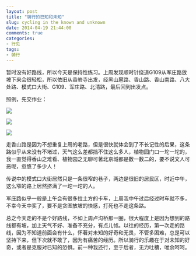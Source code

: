 ```yaml
---
layout: post
title: "骑行的已知和未知"
slug: cycling in the known and unknown
date: 2014-04-19 21:44:00
comments: true
categories:
- 行见
tags:
- 骑行
---
```


暂时没有好路线，所以今天是保持性练习。上周发现顺时针绕道G109从军庄路放坡下来会很轻松，所以依旧从香岩寺出发，经黑山扈路、香山路、香山南路、八大处路、模式口大街、G109、军庄路、北清路，最后回到出发点。

照例，先交作业：

![](http://pic.yupoo.com/leninlee/DH6LbtQT/medish.jpg)

![](http://pic.yupoo.com/leninlee/DH6KVk28/medish.jpg)

![](http://pic.yupoo.com/leninlee/DH6KUt7T/medish.jpg)

走香山路是因为不想重复上周的老路，但是很快就体会到了不长记性的后果，这条路似乎从来没有不堵过，天气这么差都挡不住这么多人，植物园门口一坨一坨的，我一直觉得香山之难看、植物园之无聊可著北京城都是数一数二的，要不说文人可恶呢，忽悠了多少人！

传说中的模式口大街居然只是一条很窄的巷子，两边是很旧的居民区，时近中午，这么窄的路上居然挤满了一坨一坨的人。

军庄路似乎一般是上午会有很多拉土方的卡车，上周我中午过后经过时车就不多，不幸今天中奖了，要不是贪图放坡的快感，打死也不走这条路。

总之今天走的不是个好路线，不如上周卢沟桥那一圈，很大程度上是因为想到的路线都有坡，加上天气不好、准备不充分，有点儿怵。以往的经历，第一次走的路线，因为不知道前面会有什么，怀著对未知的好奇和无畏，不管多困难，总是可以坚持下来，但下次就不敢了，因为有痛苦的经历。所以骑行的乐趣在于对未知的好奇，或者是克服对已知的恐惧。前一种我还行，至于后者，无力吐槽，唯余呵呵。
